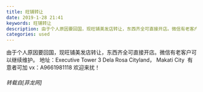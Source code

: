 ```yaml
---
title: 旺铺转让
date: 2019-1-28 21:41
keywords: 旺铺转让
description: 由于个人原因要回国，现旺铺美发店转让，东西齐全可直接开店。微信有老客户可以继续维护。 地址：Executive Tower 3 Dela Rosa Cityland， Makati City  有意者可加 vx：A9661981118 欢迎来扰！
categories: used
---
```

<td class="t_f" id="postmessage_2835599">

由于个人原因要回国，现旺铺美发店转让，东西齐全可直接开店。微信有老客户可以继续维护。 地址：Executive Tower 3 Dela Rosa Cityland， Makati City  有意者可加 vx：A9661981118 欢迎来扰！</td>
###### 转载自[菲龙网]